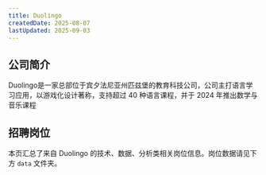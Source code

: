 ```yaml
---
title: Duolingo
createdDate: 2025-08-07
lastUpdated: 2025-09-03
---
```


## 公司简介
Duolingo是一家总部位于宾夕法尼亚州匹兹堡的教育科技公司，公司主打语言学习应用，以游戏化设计著称，支持超过 40 种语言课程，并于 2024 年推出数学与音乐课程

## 招聘岗位
本页汇总了来自 Duolingo 的技术、数据、分析类相关岗位信息。岗位数据请见下方 `data` 文件夹。